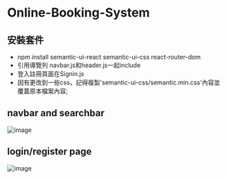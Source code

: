 # Online-Booking-System
## 安裝套件
* npm install semantic-ui-react semantic-ui-css react-router-dom 
* 引用導覽列 navbar.js和header.js一起include
* 登入註冊頁面在Signin.js
* 因有更改到一些css，記得複製'semantic-ui-css/semantic.min.css'內容並覆蓋原本檔案內容;
## navbar and searchbar
![image](https://user-images.githubusercontent.com/79859588/210774338-a6bdc7d3-c047-466e-93b2-23a3274dd3d2.png)
## login/register page
![image](https://user-images.githubusercontent.com/79859588/210774527-1171bfc3-bfba-437e-b30d-a4414927b272.png)
